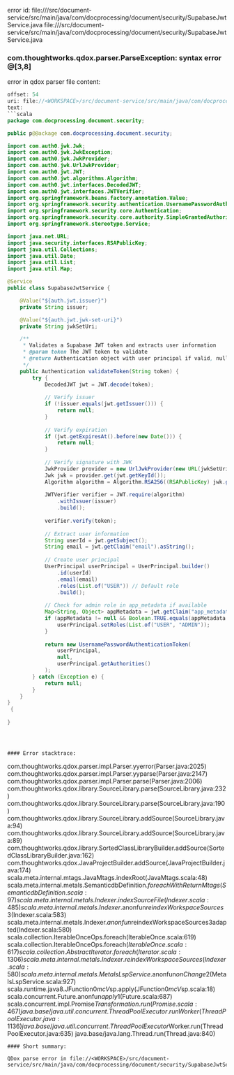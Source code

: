 error id: file://<WORKSPACE>/src/document-service/src/main/java/com/docprocessing/document/security/SupabaseJwtService.java
file://<WORKSPACE>/src/document-service/src/main/java/com/docprocessing/document/security/SupabaseJwtService.java
### com.thoughtworks.qdox.parser.ParseException: syntax error @[3,8]

error in qdox parser
file content:
```java
offset: 54
uri: file://<WORKSPACE>/src/document-service/src/main/java/com/docprocessing/document/security/SupabaseJwtService.java
text:
```scala
package com.docprocessing.document.security;

public p@@ackage com.docprocessing.document.security;

import com.auth0.jwk.Jwk;
import com.auth0.jwk.JwkException;
import com.auth0.jwk.JwkProvider;
import com.auth0.jwk.UrlJwkProvider;
import com.auth0.jwt.JWT;
import com.auth0.jwt.algorithms.Algorithm;
import com.auth0.jwt.interfaces.DecodedJWT;
import com.auth0.jwt.interfaces.JWTVerifier;
import org.springframework.beans.factory.annotation.Value;
import org.springframework.security.authentication.UsernamePasswordAuthenticationToken;
import org.springframework.security.core.Authentication;
import org.springframework.security.core.authority.SimpleGrantedAuthority;
import org.springframework.stereotype.Service;

import java.net.URL;
import java.security.interfaces.RSAPublicKey;
import java.util.Collections;
import java.util.Date;
import java.util.List;
import java.util.Map;

@Service
public class SupabaseJwtService {

    @Value("${auth.jwt.issuer}")
    private String issuer;

    @Value("${auth.jwt.jwk-set-uri}")
    private String jwkSetUri;

    /**
     * Validates a Supabase JWT token and extracts user information
     * @param token The JWT token to validate
     * @return Authentication object with user principal if valid, null otherwise
     */
    public Authentication validateToken(String token) {
        try {
            DecodedJWT jwt = JWT.decode(token);
            
            // Verify issuer
            if (!issuer.equals(jwt.getIssuer())) {
                return null;
            }
            
            // Verify expiration
            if (jwt.getExpiresAt().before(new Date())) {
                return null;
            }
            
            // Verify signature with JWK
            JwkProvider provider = new UrlJwkProvider(new URL(jwkSetUri));
            Jwk jwk = provider.get(jwt.getKeyId());
            Algorithm algorithm = Algorithm.RSA256((RSAPublicKey) jwk.getPublicKey(), null);
            
            JWTVerifier verifier = JWT.require(algorithm)
                .withIssuer(issuer)
                .build();
            
            verifier.verify(token);
            
            // Extract user information
            String userId = jwt.getSubject();
            String email = jwt.getClaim("email").asString();
            
            // Create user principal
            UserPrincipal userPrincipal = UserPrincipal.builder()
                .id(userId)
                .email(email)
                .roles(List.of("USER")) // Default role
                .build();
            
            // Check for admin role in app_metadata if available
            Map<String, Object> appMetadata = jwt.getClaim("app_metadata").asMap();
            if (appMetadata != null && Boolean.TRUE.equals(appMetadata.get("admin"))) {
                userPrincipal.setRoles(List.of("USER", "ADMIN"));
            }
            
            return new UsernamePasswordAuthenticationToken(
                userPrincipal,
                null,
                userPrincipal.getAuthorities()
            );
        } catch (Exception e) {
            return null;
        }
    }
}
 {
    
}

```

```



#### Error stacktrace:

```
com.thoughtworks.qdox.parser.impl.Parser.yyerror(Parser.java:2025)
	com.thoughtworks.qdox.parser.impl.Parser.yyparse(Parser.java:2147)
	com.thoughtworks.qdox.parser.impl.Parser.parse(Parser.java:2006)
	com.thoughtworks.qdox.library.SourceLibrary.parse(SourceLibrary.java:232)
	com.thoughtworks.qdox.library.SourceLibrary.parse(SourceLibrary.java:190)
	com.thoughtworks.qdox.library.SourceLibrary.addSource(SourceLibrary.java:94)
	com.thoughtworks.qdox.library.SourceLibrary.addSource(SourceLibrary.java:89)
	com.thoughtworks.qdox.library.SortedClassLibraryBuilder.addSource(SortedClassLibraryBuilder.java:162)
	com.thoughtworks.qdox.JavaProjectBuilder.addSource(JavaProjectBuilder.java:174)
	scala.meta.internal.mtags.JavaMtags.indexRoot(JavaMtags.scala:48)
	scala.meta.internal.metals.SemanticdbDefinition$.foreachWithReturnMtags(SemanticdbDefinition.scala:97)
	scala.meta.internal.metals.Indexer.indexSourceFile(Indexer.scala:485)
	scala.meta.internal.metals.Indexer.$anonfun$reindexWorkspaceSources$3(Indexer.scala:583)
	scala.meta.internal.metals.Indexer.$anonfun$reindexWorkspaceSources$3$adapted(Indexer.scala:580)
	scala.collection.IterableOnceOps.foreach(IterableOnce.scala:619)
	scala.collection.IterableOnceOps.foreach$(IterableOnce.scala:617)
	scala.collection.AbstractIterator.foreach(Iterator.scala:1306)
	scala.meta.internal.metals.Indexer.reindexWorkspaceSources(Indexer.scala:580)
	scala.meta.internal.metals.MetalsLspService.$anonfun$onChange$2(MetalsLspService.scala:927)
	scala.runtime.java8.JFunction0$mcV$sp.apply(JFunction0$mcV$sp.scala:18)
	scala.concurrent.Future$.$anonfun$apply$1(Future.scala:687)
	scala.concurrent.impl.Promise$Transformation.run(Promise.scala:467)
	java.base/java.util.concurrent.ThreadPoolExecutor.runWorker(ThreadPoolExecutor.java:1136)
	java.base/java.util.concurrent.ThreadPoolExecutor$Worker.run(ThreadPoolExecutor.java:635)
	java.base/java.lang.Thread.run(Thread.java:840)
```
#### Short summary: 

QDox parse error in file://<WORKSPACE>/src/document-service/src/main/java/com/docprocessing/document/security/SupabaseJwtService.java
